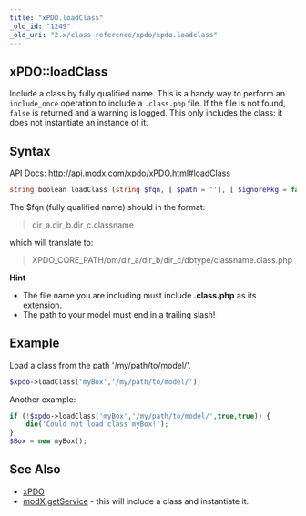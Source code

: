 ```yaml
---
title: "xPDO.loadClass"
_old_id: "1249"
_old_uri: "2.x/class-reference/xpdo/xpdo.loadclass"
---
```


## xPDO::loadClass

Include a class by fully qualified name. This is a handy way to perform an `include_once` operation to include a `.class.php` file. If the file is not found, `false` is returned and a warning is logged. This only includes the class: it does not instantiate an instance of it.

## Syntax

API Docs: <http://api.modx.com/xpdo/xPDO.html#loadClass>

``` php 
string|boolean loadClass (string $fqn, [ $path = ''], [ $ignorePkg = false], [ $transient = false])
```

The $fqn (fully qualified name) should in the format:

> dir\_a.dir\_b.dir\_c.classname

which will translate to:

> XPDO\_CORE\_PATH/om/dir\_a/dir\_b/dir\_c/dbtype/classname.class.php

**Hint**
- The file name you are including must include **.class.php** as its extension.
- The path to your model must end in a trailing slash!



## Example

Load a class from the path '/my/path/to/model/'.

``` php 
$xpdo->loadClass('myBox','/my/path/to/model/');
```

Another example:

``` php 
if (!$xpdo->loadClass('myBox','/my/path/to/model/',true,true)) {
    die('Could not load class myBox!');
}
$Box = new myBox();
```

## See Also

- [xPDO](extending-modx/xpdo/class-reference/xpdo "xPDO")
- [modX.getService](extending-modx/modx-class/reference/modx.getservice "modX.getService") - this will include a class and instantiate it.